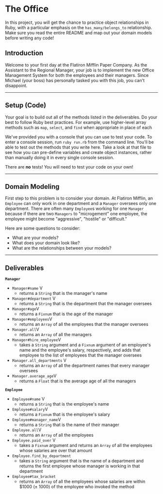 # The Office

In this project, you will get the chance to practice object relationships in Ruby, with a particular emphasis on the `has_many/belongs_to` relationship. Make sure you read the entire README and map out your domain models before writing any code!

## Introduction
Welcome to your first day at the Flatiron Mifflin Paper Company. As the Assistant to the Regional Manager, your job is to implement the new Office Management System for both the employees and their managers. Since Michael (your boss) has personally tasked you with this job, you can't disappoint.

---
## Setup (Code)
Your goal is to build out all of the methods listed in the deliverables. Do your best to follow Ruby best practices. For example, use higher-level array methods such as `map`, `select`, and `find` when appropriate in place of each

We've provided you with a console that you can use to test your code. To enter a console session, run `ruby run.rb` from the command line. You'll be able to test out the methods that you write here. Take a look at that file to see how you can pre-define variables and create object instances, rather than manually doing it in every single console session.

There are **no** tests! You will need to test your code on your own!

---
## Domain Modeling
First step to this problem is to consider your domain. At Flatiron Mifflin, an `Employee` can only work in one department and a `Manager` oversees only one department. There are often many `Employee`s working for one `Manager` because if there are two `Managers` to "microgement" one employee, the employee might become "aggressive", "hostile" or "difficult."

Here are some questions to consider:
- What are your models?
- What does your domain look like?
- What are the relationships between your models?

---
## Deliverables

**`Manager`**
  * `Manager#name` V
    * returns a `String` that is the manager's name
  * `Manager#department` V
    * returns a `String` that is the department that the manager oversees
  * `Manager#age`V
    * returns a `Fixnum` that is the age of the manager
  * `Manager#employees`V
    * returns an `Array` of all the employees that the manager oversees
  * `Manager.all`V
    * returns an `Array` of all the managers
  * `Manager#hire_employee`V
    * takes a `String` argument and a `Fixnum` argument of an employee's name and the employee's salary, respectively, and adds that employee to the list of employees that the manager oversees
  * `Manager.all_departments` V
    * returns an `Array` of all the department names that every manager oversees
  * `Manager.average_age`V
    * returns a `Float` that is the average age of all the managers

**`Employee`**
  * `Employee#name` V
    * returns a `String` that is the employee's name
  * `Employee#salary`V
    * returns a `Fixnum` that is the employee's salary
  * `Employee#manager_name`V
    * returns a `String` that is the name of their manager
  * `Employee.all`V
    * returns an `Array` of all the employees
  * `Employee.paid_over` V
    * takes a `Fixnum` argument and returns an `Array` of all the employees whose salaries are over that amount
  * `Employee.find_by_department`
    * takes a `String` argument that is the name of a department and returns the first employee whose manager is working in that department
  * `Employee#tax_bracket`
    * returns an `Array` of all the employees whose salaries are within $1000 (± 1000) of the employee who invoked the method
